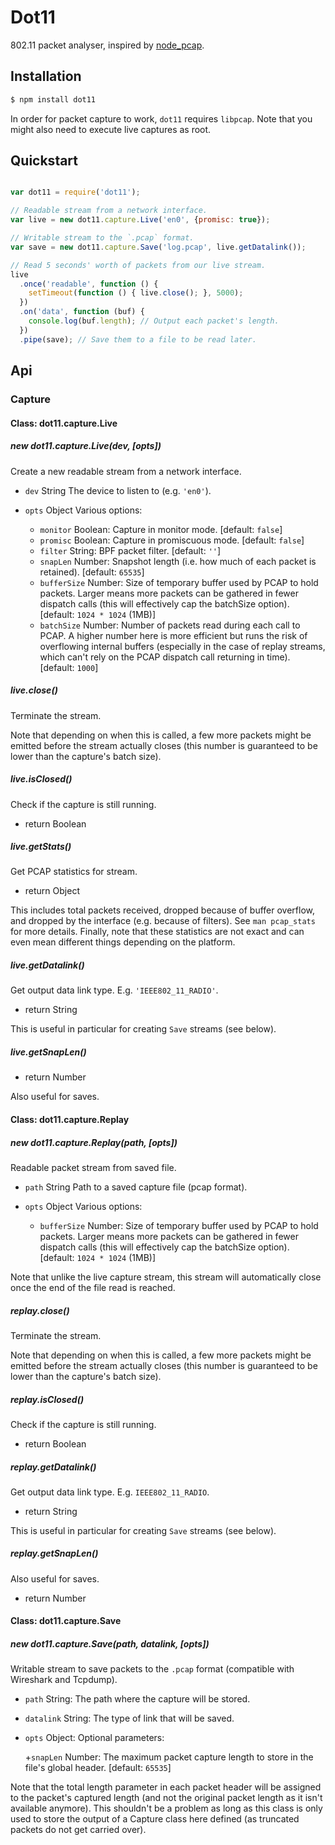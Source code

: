 Dot11
=====

802.11 packet analyser, inspired by
[node_pcap](https://github.com/mranney/node_pcap).


Installation
------------

```bash
$ npm install dot11
```

In order for packet capture to work, `dot11` requires `libpcap`. Note that you
might also need to execute live captures as root.


Quickstart
----------

```javascript

var dot11 = require('dot11');

// Readable stream from a network interface.
var live = new dot11.capture.Live('en0', {promisc: true});

// Writable stream to the `.pcap` format.
var save = new dot11.capture.Save('log.pcap', live.getDatalink());

// Read 5 seconds' worth of packets from our live stream.
live
  .once('readable', function () {
    setTimeout(function () { live.close(); }, 5000);
  })
  .on('data', function (buf) {
    console.log(buf.length); // Output each packet's length.
  })
  .pipe(save); // Save them to a file to be read later.

```

Api
---

### Capture

#### Class: dot11.capture.Live

##### new dot11.capture.Live(dev, [opts])

Create a new readable stream from a network interface.

+ `dev` String The device to listen to (e.g. `'en0'`).
+ `opts` Object Various options:

  + `monitor` Boolean: Capture in monitor mode. [default: `false`]
  + `promisc` Boolean: Capture in promiscuous mode. [default: `false`]
  + `filter` String: BPF packet filter. [default: `''`]
  + `snapLen` Number: Snapshot length (i.e. how much of each packet is
    retained). [default: `65535`]
  + `bufferSize` Number: Size of temporary buffer used by PCAP to hold packets.
    Larger means more packets can be gathered in fewer dispatch calls (this
    will effectively cap the batchSize option). [default: `1024 * 1024` (1MB)]
  + `batchSize` Number: Number of packets read during each call to PCAP. A
    higher number here is more efficient but runs the risk of overflowing
    internal buffers (especially in the case of replay streams, which can't
    rely on the PCAP dispatch call returning in time). [default: `1000`]

##### live.close()

Terminate the stream.

Note that depending on when this is called, a few more packets might be emitted
before the stream actually closes (this number is guaranteed to be lower than
the capture's batch size).

##### live.isClosed()

Check if the capture is still running.

+ return Boolean

##### live.getStats()

Get PCAP statistics for stream.

+ return Object

This includes total packets received, dropped because of buffer overflow, and
dropped by the interface (e.g. because of filters). See `man pcap_stats` for
more details. Finally, note that these statistics are not exact and can even
mean different things depending on the platform.

##### live.getDatalink()

Get output data link type. E.g. `'IEEE802_11_RADIO'`.

+ return String

This is useful in particular for creating `Save` streams (see below).

##### live.getSnapLen()

+ return Number

Also useful for saves.


#### Class: dot11.capture.Replay

##### new dot11.capture.Replay(path, [opts])

Readable packet stream from saved file.

+ `path` String Path to a saved capture file (pcap format).
+ `opts` Object Various options:

  + `bufferSize` Number: Size of temporary buffer used by PCAP to hold packets.
    Larger means more packets can be gathered in fewer dispatch calls (this
    will effectively cap the batchSize option). [default: `1024 * 1024` (1MB)]

Note that unlike the live capture stream, this stream will automatically
close once the end of the file read is reached.

##### replay.close()

Terminate the stream.

Note that depending on when this is called, a few more packets might be emitted
before the stream actually closes (this number is guaranteed to be lower than
the capture's batch size).

##### replay.isClosed()

Check if the capture is still running.

+ return Boolean

##### replay.getDatalink()

Get output data link type. E.g. `IEEE802_11_RADIO`.

+ return String

This is useful in particular for creating `Save` streams (see below).

##### replay.getSnapLen()

Also useful for saves.

+ return Number


#### Class: dot11.capture.Save

##### new dot11.capture.Save(path, datalink, [opts])

Writable stream to save packets to the `.pcap` format (compatible with
Wireshark and Tcpdump).

+ `path` String: The path where the capture will be stored.
+ `datalink` String: The type of link that will be saved.
+ `opts` Object: Optional parameters:

  +`snapLen` Number: The maximum packet capture length to store in the
    file's global header. [default: `65535`]

Note that the total length parameter in each packet header will be
assigned to the packet's captured length (and not the original packet
length as it isn't available anymore). This shouldn't be a problem as long
as this class is only used to store the output of a Capture class here
defined (as truncated packets do not get carried over).
